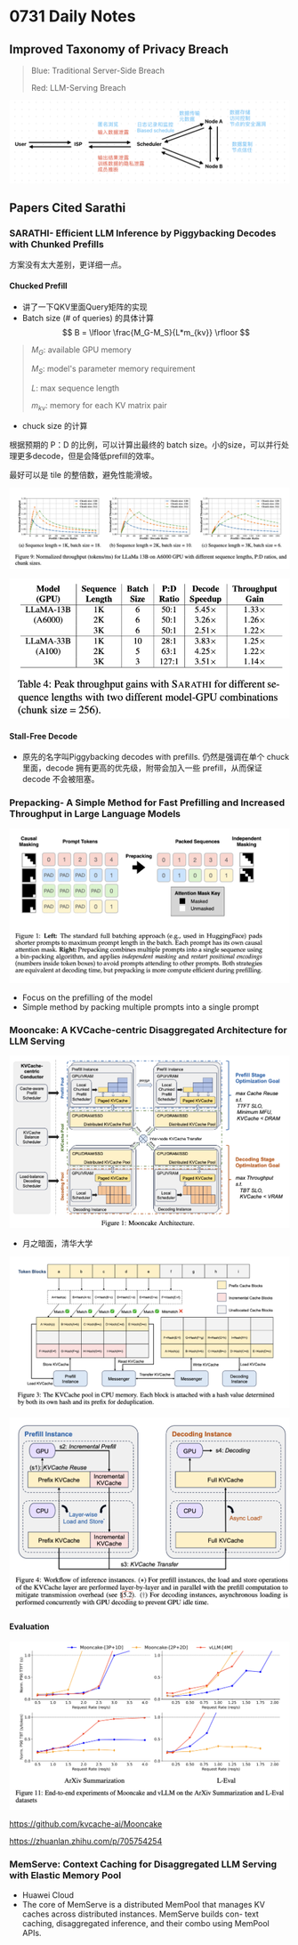 # 0731 Daily Notes

## Improved Taxonomy of Privacy Breach

> Blue: Traditional Server-Side Breach
> 
> Red: LLM-Serving Breach

![alt text](png/image.png)

## Papers Cited Sarathi

### SARATHI- Efficient LLM Inference by Piggybacking Decodes with Chunked Prefills

方案没有太大差别，更详细一点。

#### Chucked Prefill

- 讲了一下QKV里面Query矩阵的实现
- Batch size (# of queries) 的具体计算
$$
B = \lfloor \frac{M_G-M_S}{L*m_{kv}} \rfloor
$$

> $M_G$: available GPU memory
> 
> $M_S$: model's parameter memory requirement
> 
> $L$: max sequence length
> 
> $m_{kv}$: memory for each KV matrix pair

- chuck size 的计算

根据预期的 P：D 的比例，可以计算出最终的 batch size。小的size，可以并行处理更多decode，但是会降低prefill的效率。

最好可以是 tile 的整倍数，避免性能滑坡。

![alt text](png/image-7.png)

![alt text](png/image-6.png)


#### Stall-Free Decode

- 原先的名字叫Piggybacking decodes with prefills. 仍然是强调在单个 chuck 里面，decode 拥有更高的优先级，附带会加入一些 prefill，从而保证decode 不会被阻塞。

### Prepacking- A Simple Method for Fast Prefilling and Increased Throughput in Large Language Models

![alt text](png/image-1.png)

- Focus on the prefilling of the model
- Simple method by packing multiple prompts into a single prompt

### Mooncake: A KVCache-centric Disaggregated Architecture for LLM Serving

![alt text](png/image-2.png)

- 月之暗面，清华大学
  
![alt text](png/image-3.png)

![alt text](png/image-4.png)

#### Evaluation
![alt text](png/image-5.png)

<https://github.com/kvcache-ai/Mooncake>

<https://zhuanlan.zhihu.com/p/705754254>

### MemServe: Context Caching for Disaggregated LLM Serving with Elastic Memory Pool

- Huawei Cloud
- The core of MemServe is a distributed MemPool that manages KV caches across distributed instances. MemServe builds con- text caching, disaggregated inference, and their combo using MemPool APIs.
